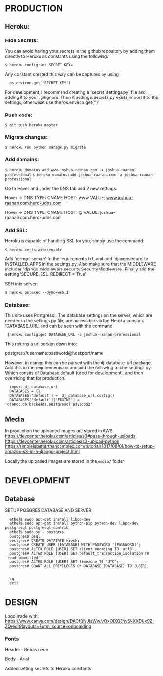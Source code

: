 # PRODUCTION

## Heroku:

### Hide Secrets:

You can avoid having your secrets in the github repository by adding them directly to Heroku as constants using the following:

  `$ heroku config:set SECRET_KEY=`

Any constant created this way can be captured by using

  ```
    os.environ.get('SECRET_KEY')
  ```

For development, I recommend creating a 'secret_settings.py' file and adding it to your .gitignore. Then if settings_secrets.py exists
import it to the settings, otherwiset use the 'os.environ.get('')'

### Push code:

  `$ git push heroku master`

### Migrate changes:

  `$ heroku run python manage.py migrate`

### Add domains:

  `$ heroku domains:add www.joshua-raanan.com -a joshua-raanan-professional`
  `$ heroku domains:add joshua-raanan.com -a joshua-raanan-professional`

Go to Hover and under the DNS tab add 2 new settings:

  Hover -> DNS
  TYPE: CNAME
  HOST: www
  VALUE: www.joshua-raanan.com.herokudns.com

  Hover -> DNS
  TYPE: CNAME
  HOST: @
  VALUE: joshua-raanan.com.herokudns.com

### Add SSL:

Heroku is capable of handling SSL for you, simply use the command:

  `$ heroku certs:auto:enable`

Add 'django-secure' to the requirements.txt, and add 'djangosecure' to INSTALLED_APPS in the settings.py.
Also make sure that the MIDDLEWARE includes 'django.middleware.security.SecurityMiddleware'. Finally add the
setting 'SECURE_SSL_REDIRECT = True'

SSH into server:

  `$ heroku ps:exec --dyno=web.1`

### Database:
This site uses Postgresql. The database settings on the server, which are needed in the settings.py file, are accessible
via the Heroku constant 'DATABASE_URL' and can be seen with the command:

  ` $heroku config:get DATABASE_URL -a joshua-raanan-professional`

This returns a uri borken down into:

postgres://username:password@host:port/name

However, in django this can be parsed with the dj-database-url package. Add this to the requirements.txt and add the following
to tthe settings.py. Which consits of Database default (used for development), and then overriding that for production.
  ```
    import dj_database_url
    DATABASES = {}
    DATABASES['default'] =  dj_database_url.config()
    DATABASES['default']['ENGINE'] = 'django.db.backends.postgresql_psycopg2'
  ```

## Media

In production the uploaded images are stored in AWS.
https://devcenter.heroku.com/articles/s3#pass-through-uploads
https://devcenter.heroku.com/articles/s3-upload-python
https://simpleisbetterthancomplex.com/tutorial/2017/08/01/how-to-setup-amazon-s3-in-a-django-project.html

Locally the uploaded images are stored in the `media/` folder

# DEVELOPMENT

## Database

SETUP POSGRES DATABASE AND SERVER
```
  ethel$ sudo apt-get install libpq-dev
  ethel$ sudo apt-get install python-pip python-dev libpq-dev postgresql postgresql-contrib
  ethel$ sudo su - postgres
  postgres$ psql
  postgres# CREATE DATABASE kiosk;
  postgres# CREATE USER [DATABASE] WITH PASSWORD '[PASSWORD]';
  postgres# ALTER ROLE [USER] SET client_encoding TO 'utf8';
  postgres# ALTER ROLE [USER] SET default_transaction_isolation TO 'read committed';
  postgres# ALTER ROLE [USER] SET timezone TO 'UTC';
  postgres# GRANT ALL PRIVILEGES ON DATABASE [DATABASE] TO [USER];


  \q
  exit
```

# DESIGN

Logo made with: https://www.canva.com/design/DACfQNJIaWw/vOxOIXQ8hySkXXDUx9Z-ZQ/edit?layouts=&utm_source=onboarding

### Fonts

Header - Bebas neue

Body - Arial

Added setting secrets to Heroku constants
